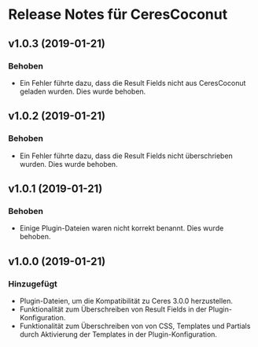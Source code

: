 # Release Notes für CeresCoconut

## v1.0.3 (2019-01-21)

### Behoben

- Ein Fehler führte dazu, dass die Result Fields nicht aus CeresCoconut geladen wurden. Dies wurde behoben.

## v1.0.2 (2019-01-21)

### Behoben

- Ein Fehler führte dazu, dass die Result Fields nicht überschrieben wurden. Dies wurde behoben.

## v1.0.1 (2019-01-21)

### Behoben

- Einige Plugin-Dateien waren nicht korrekt benannt. Dies wurde behoben.

## v1.0.0 (2019-01-21)

### Hinzugefügt

- Plugin-Dateien, um die Kompatibilität zu Ceres 3.0.0 herzustellen.
- Funktionalität zum Überschreiben von Result Fields in der Plugin-Konfiguration.
- Funktionalität zum Überschreiben von von CSS, Templates und Partials durch Aktivierung der Templates in der Plugin-Konfiguration.

